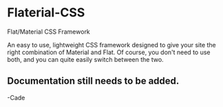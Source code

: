 # Flaterial-CSS
Flat/Material CSS Framework

An easy to use, lightweight CSS framework designed to give your site the right combination of Material and Flat. Of course, you don't need to use both, and you can quite easily switch between the two.

## Documentation still needs to be added.
-Cade

